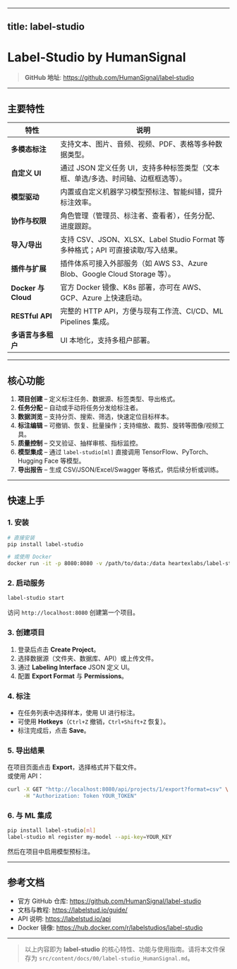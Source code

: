 
---
title: label-studio
---


# Label‑Studio by HumanSignal

> **GitHub 地址**: https://github.com/HumanSignal/label‑studio

---

## 主要特性

| 特性 | 说明 |
|------|------|
| **多模态标注** | 支持文本、图片、音频、视频、PDF、表格等多种数据类型。 |
| **自定义 UI** | 通过 JSON 定义任务 UI，支持多种标签类型（文本框、单选/多选、时间轴、边框框选等）。 |
| **模型驱动** | 内置或自定义机器学习模型预标注、智能纠错，提升标注效率。 |
| **协作与权限** | 角色管理（管理员、标注者、查看者），任务分配、进度跟踪。 |
| **导入/导出** | 支持 CSV、JSON、XLSX、Label Studio Format 等多种格式；API 可直接读取/写入结果。 |
| **插件与扩展** | 插件体系可接入外部服务（如 AWS S3、Azure Blob、Google Cloud Storage 等）。 |
| **Docker 与 Cloud** | 官方 Docker 镜像、K8s 部署，亦可在 AWS、GCP、Azure 上快速启动。 |
| **RESTful API** | 完整的 HTTP API，方便与现有工作流、CI/CD、ML Pipelines 集成。 |
| **多语言与多租户** | UI 本地化，支持多租户部署。 |

---

## 核心功能

1. **项目创建** – 定义标注任务、数据源、标签类型、导出格式。  
2. **任务分配** – 自动或手动将任务分发给标注者。  
3. **数据浏览** – 支持分页、搜索、筛选，快速定位目标样本。  
4. **标注编辑** – 可撤销、恢复、批量操作；支持缩放、裁剪、旋转等图像/视频工具。  
5. **质量控制** – 交叉验证、抽样审核、指标监控。  
6. **模型集成** – 通过 `label-studio[ml]` 直接调用 TensorFlow、PyTorch、Hugging Face 等模型。  
7. **导出报告** – 生成 CSV/JSON/Excel/Swagger 等格式，供后续分析或训练。  

---

## 快速上手

### 1. 安装

```bash
# 直接安装
pip install label-studio

# 或使用 Docker
docker run -it -p 8080:8080 -v /path/to/data:/data heartexlabs/label-studio
```

### 2. 启动服务

```bash
label-studio start
```

访问 `http://localhost:8080` 创建第一个项目。

### 3. 创建项目

1. 登录后点击 **Create Project**。  
2. 选择数据源（文件夹、数据库、API）或上传文件。  
3. 通过 **Labeling Interface** JSON 定义 UI。  
4. 配置 **Export Format** 与 **Permissions**。  

### 4. 标注

- 在任务列表中选择样本，使用 UI 进行标注。  
- 可使用 **Hotkeys**（`Ctrl+Z` 撤销，`Ctrl+Shift+Z` 恢复）。  
- 标注完成后，点击 **Save**。

### 5. 导出结果

在项目页面点击 **Export**，选择格式并下载文件。  
或使用 API：

```bash
curl -X GET "http://localhost:8080/api/projects/1/export?format=csv" \
     -H "Authorization: Token YOUR_TOKEN"
```

### 6. 与 ML 集成

```bash
pip install label-studio[ml]
label-studio ml register my-model --api-key=YOUR_KEY
```

然后在项目中启用模型预标注。

---

## 参考文档

- 官方 GitHub 仓库: https://github.com/HumanSignal/label-studio  
- 文档与教程: https://labelstud.io/guide/  
- API 说明: https://labelstud.io/api  
- Docker 镜像: https://hub.docker.com/r/labelstudios/label-studio  

---

> 以上内容即为 **label‑studio** 的核心特性、功能与使用指南。请将本文件保存为 `src/content/docs/00/label-studio_HumanSignal.md`。